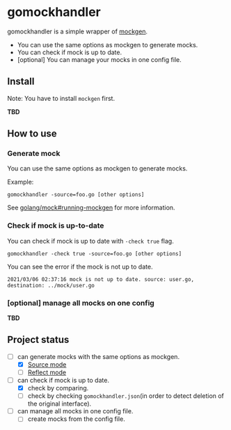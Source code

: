 # gomockhandler

gomockhandler is a simple wrapper of [mockgen](https://github.com/golang/mock).

- You can use the same options as mockgen to generate mocks.
- You can check if mock is up to date.
- [optional] You can manage your mocks in one config file.

## Install

Note: You have to install `mockgen` first.

**TBD**

## How to use

### Generate mock

You can use the same options as mockgen to generate mocks.

Example:
```
gomockhandler -source=foo.go [other options]
```

See [golang/mock#running-mockgen](https://github.com/golang/mock#running-mockgen) for more information.

### Check if mock is up-to-date

You can check if mock is up to date with `-check true` flag.

```
gomockhandler -check true -source=foo.go [other options]
```

You can see the error if the mock is not up to date.

```
2021/03/06 02:37:16 mock is not up to date. source: user.go, destination: ../mock/user.go
```

### [optional] manage all mocks on one config

**TBD**

## Project status

- [ ] can generate mocks with the same options as mockgen.
  - [x] [Source mode](https://github.com/golang/mock#source-mode)
  - [ ] [Reflect mode](https://github.com/golang/mock#reflect-mode)
- [ ] can check if mock is up to date.
  - [x] check by comparing.
  - [ ] check by checking `gomockhandler.json`(in order to detect deletion of the original interface).
- [ ] can manage all mocks in one config file. 
  - [ ] create mocks from the config file.
